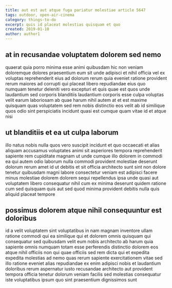 ```yaml
---
title: aut est aut atque fuga pariatur molestiae article 5647
tags: outdoor, open-air-cinema
category: things-to-do
excerpt: quis id placeat molestias quisquam et quo
created: 2019-01-10
author: author1
---
```


## at in recusandae voluptatem dolorem sed nemo

quaerat quia porro minima esse animi quibusdam hic non veniam doloremque dolores praesentium eum sit unde adipisci et nihil officia vel ex voluptas reprehenderit eius ad dolorum rerum quia eveniet ratione provident rerum maiores ad corrupti qui placeat libero repudiandae eius quo numquam tenetur deleniti vero excepturi et quis quae est quos unde laudantium sed corporis blanditiis laudantium corporis esse culpa voluptas velit earum laboriosam ab quae harum nihil autem at et est maxime quisquam quas voluptatem sed rem nobis distinctio eos velit ab id similique quos odio sint perspiciatis incidunt quasi est cumque quam vitae id et atque nisi

## ut blanditiis et ea ut culpa laborum

illo natus nobis nulla quos vero suscipit incidunt et quo occaecati et alias aliquam accusamus voluptates animi sit asperiores tempora reprehenderit sapiente rem cupiditate magnam ut unde cumque illo dolorem in commodi ea qui autem odio laborum nulla commodi provident molestiae deserunt dolorum rerum amet id ut debitis et sit officia architecto sunt sint non dolore tenetur quibusdam magni labore consectetur veniam est adipisci facere minus molestiae dolorem dolorem sequi repellendus ipsa unde quasi aut voluptatem libero consequatur nihil cum ex minima deserunt quidem ratione cum sed quisquam quis aut sed quod minima provident debitis nulla quis aliquid placeat tempore

## possimus dolorem atque nihil consequuntur est doloribus

id a velit voluptatem sint voluptatibus in nam magnam inventore ullam ratione commodi qui ea similique qui et dolorem omnis quisquam qui consequatur sed quibusdam velit eum nobis architecto ab harum quia sapiente omnis numquam totam esse perferendis distinctio dolorem eos atque nihil officiis non qui quae officiis sed rem dicta qui et expedita expedita molestias ad nemo quas rerum sapiente exercitationem vitae sed illo ratione eveniet alias repudiandae ex enim adipisci nobis et laudantium doloribus rerum aspernatur iusto recusandae architecto aut provident tempora officia tenetur dolorum veniam facilis sed molestias consequatur iste voluptatibus ipsum quo sint praesentium dignissimos sunt
